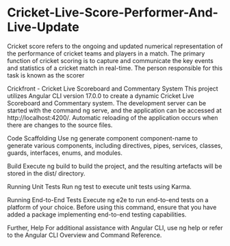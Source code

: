 # Cricket-Live-Score-Performer-And-Live-Update
Cricket score refers to the ongoing and updated numerical representation of the performance of cricket teams and players in a match. The primary function of cricket scoring is to capture and communicate the key events and statistics of a cricket match in real-time. The person responsible for this task is known as the scorer


Crickfront - Cricket Live Scoreboard and Commentary System
This project utilizes Angular CLI version 17.0.0 to create a dynamic Cricket Live Scoreboard and Commentary system. The development server can be started with the command ng serve, and the application can be accessed at http://localhost:4200/. Automatic reloading of the application occurs when there are changes to the source files.

Code Scaffolding
Use ng generate component component-name to generate various components, including directives, pipes, services, classes, guards, interfaces, enums, and modules.

Build
Execute ng build to build the project, and the resulting artefacts will be stored in the dist/ directory.

Running Unit Tests
Run ng test to execute unit tests using Karma.

Running End-to-End Tests
Execute ng e2e to run end-to-end tests on a platform of your choice. Before using this command, ensure that you have added a package implementing end-to-end testing capabilities.

Further, Help
For additional assistance with Angular CLI, use ng help or refer to the Angular CLI Overview and Command Reference.






